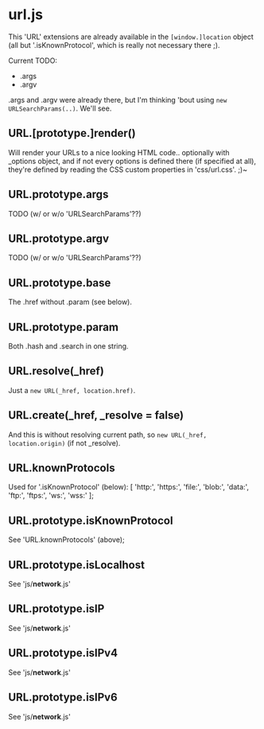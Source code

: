 # url.js
This 'URL' extensions are already available in the `[window.]location` object (all but '.isKnownProtocol',
which is really not necessary there ;).

Current TODO:
* .args
* .argv

.args and .argv were already there, but I'm thinking 'bout using `new URLSearchParams(..)`. We'll see.

## URL.[prototype.]render()
Will render your URLs to a nice looking HTML code.. optionally with _options object, and if not every
options is defined there (if specified at all), they're defined by reading the CSS custom properties
in 'css/url.css'. ;)~

## URL.prototype.args
TODO (w/ or w/o 'URLSearchParams'??)

## URL.prototype.argv
TODO (w/ or w/o 'URLSearchParams'??)

## URL.prototype.base
The .href without .param (see below).

## URL.prototype.param
Both .hash and .search in one string.

## URL.resolve(_href)
Just a `new URL(_href, location.href)`.

## URL.create(_href, _resolve = false)
And this is without resolving current path, so `new URL(_href, location.origin)` (if not _resolve).

## URL.knownProtocols
Used for '.isKnownProtocol' (below): [ 'http:', 'https:', 'file:', 'blob:', 'data:', 'ftp:', 'ftps:', 'ws:', 'wss:' ];

## URL.prototype.isKnownProtocol
See 'URL.knownProtocols' (above);

## URL.prototype.isLocalhost
See 'js/**network**.js'

## URL.prototype.isIP
See 'js/**network**.js'

## URL.prototype.isIPv4
See 'js/**network**.js'

## URL.prototype.isIPv6
See 'js/**network**.js'

